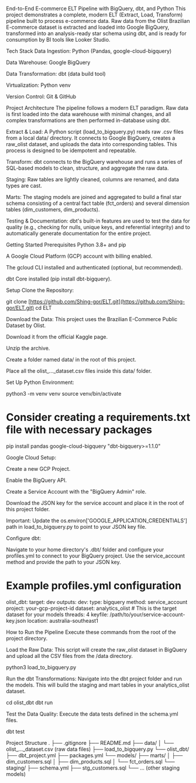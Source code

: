 End-to-End E-commerce ELT Pipeline with BigQuery, dbt, and Python
This project demonstrates a complete, modern ELT (Extract, Load, Transform) pipeline built to process e-commerce data. Raw data from the Olist Brazilian E-commerce dataset is extracted and loaded into Google BigQuery, transformed into an analysis-ready star schema using dbt, and is ready for consumption by BI tools like Looker Studio.

Tech Stack
Data Ingestion: Python (Pandas, google-cloud-bigquery)

Data Warehouse: Google BigQuery

Data Transformation: dbt (data build tool)

Virtualization: Python venv

Version Control: Git & GitHub

Project Architecture
The pipeline follows a modern ELT paradigm. Raw data is first loaded into the data warehouse with minimal changes, and all complex transformations are then performed in-database using dbt.

Extract & Load: A Python script (load_to_bigquery.py) reads raw .csv files from a local data/ directory. It connects to Google BigQuery, creates a raw_olist dataset, and uploads the data into corresponding tables. This process is designed to be idempotent and repeatable.

Transform: dbt connects to the BigQuery warehouse and runs a series of SQL-based models to clean, structure, and aggregate the raw data.

Staging: Raw tables are lightly cleaned, columns are renamed, and data types are cast.

Marts: The staging models are joined and aggregated to build a final star schema consisting of a central fact table (fct_orders) and several dimension tables (dim_customers, dim_products).

Testing & Documentation: dbt's built-in features are used to test the data for quality (e.g., checking for nulls, unique keys, and referential integrity) and to automatically generate documentation for the entire project.

Getting Started
Prerequisites
Python 3.8+ and pip

A Google Cloud Platform (GCP) account with billing enabled.

The gcloud CLI installed and authenticated (optional, but recommended).

dbt Core installed (pip install dbt-bigquery).

Setup
Clone the Repository:

git clone [https://github.com/Shing-gor/ELT.git](https://github.com/Shing-gor/ELT.git)
cd ELT

Download the Data:
This project uses the Brazilian E-Commerce Public Dataset by Olist.

Download it from the official Kaggle page.

Unzip the archive.

Create a folder named data/ in the root of this project.

Place all the olist_..._dataset.csv files inside this data/ folder.

Set Up Python Environment:

python3 -m venv venv
source venv/bin/activate
# Consider creating a requirements.txt file with necessary packages
pip install pandas google-cloud-bigquery "dbt-bigquery>=1.1.0"

Google Cloud Setup:

Create a new GCP Project.

Enable the BigQuery API.

Create a Service Account with the "BigQuery Admin" role.

Download the JSON key for the service account and place it in the root of this project folder.

Important: Update the os.environ['GOOGLE_APPLICATION_CREDENTIALS'] path in load_to_bigquery.py to point to your JSON key file.

Configure dbt:

Navigate to your home directory's .dbt/ folder and configure your profiles.yml to connect to your BigQuery project. Use the service_account method and provide the path to your JSON key.

# Example profiles.yml configuration
olist_dbt:
  target: dev
  outputs:
    dev:
      type: bigquery
      method: service_account
      project: your-gcp-project-id
      dataset: analytics_olist # This is the target dataset for your models
      threads: 4
      keyfile: /path/to/your/service-account-key.json
      location: australia-southeast1

How to Run the Pipeline
Execute these commands from the root of the project directory.

Load the Raw Data:
This script will create the raw_olist dataset in BigQuery and upload all the CSV files from the /data directory.

python3 load_to_bigquery.py

Run the dbt Transformations:
Navigate into the dbt project folder and run the models. This will build the staging and mart tables in your analytics_olist dataset.

cd olist_dbt
dbt run

Test the Data Quality:
Execute the data tests defined in the schema.yml files.

dbt test

Project Structure
.
├── .gitignore
├── README.md
├── data/
│   └── olist_..._dataset.csv (raw data files)
├── load_to_bigquery.py
└── olist_dbt/
    ├── dbt_project.yml
    ├── packages.yml
    └── models/
        ├── marts/
        │   ├── dim_customers.sql
        │   ├── dim_products.sql
        │   └── fct_orders.sql
        └── staging/
            ├── schema.yml
            ├── stg_customers.sql
            └── ... (other staging models)
